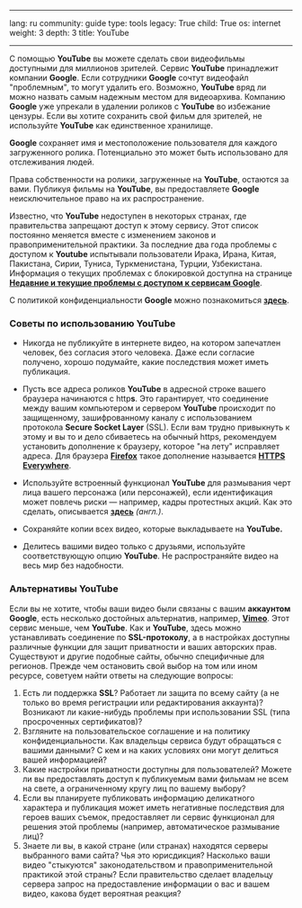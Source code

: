 

---

lang: ru
community: guide
type: tools
legacy: True
child: True
os: internet
weight: 3
depth: 3
title: YouTube

---

С помощью **YouTube** вы можете сделать свои видеофильмы доступными для миллионов зрителей. Сервис **YouTube** принадлежит компании **Google**. Если сотрудники **Google** сочтут видеофайл "проблемным", то могут удалить его. Возможно, **YouTube** вряд ли можно назвать самым надежным местом для видеоархива. Компанию **Google** уже упрекали в удалении роликов с **YouTube** во избежание цензуры. Если вы хотите сохранить свой фильм для зрителей, не используйте **YouTube** как единственное хранилище.

**Google** сохраняет имя и местоположение пользователя для каждого загруженного ролика. Потенциально это может быть использовано для отслеживания людей.

Права собственности на ролики, загруженные на **YouTube**, остаются за вами. Публикуя фильмы на **YouTube**, вы предоставляете **Google** неисключительное право на их распространение.

Известно, что **YouTube** недоступен в некоторых странах, где правительства запрещают доступ к этому сервису. Этот список постоянно меняется вместе с изменением законов и правоприменительной практики. За последние два года проблемы с доступом к **Youtube** испытывали пользователи Ирака, Ирана, Китая, Пакистана, Сирии, Туниса, Туркменистана, Турции, Узбекистана. Информация о текущих проблемах с блокировкой доступна на странице [**Недавние и текущие проблемы с доступом к сервисам Google**](https://www.google.com/transparencyreport/traffic/).

С политикой конфиденциальности **Google** можно познакомиться [**здесь**](https://www.google.com/policies/privacy/).

### Советы по использованию YouTube ###

- Никогда не публикуйте в интернете видео, на котором запечатлен человек, без согласия этого человека. Даже если согласие получено, хорошо подумайте, какие последствия может иметь публикация.

- Пусть все адреса роликов **YouTube** в адресной строке вашего браузера начинаются с http**s**. Это гарантирует, что соединение между вашим компьютером и сервером **YouTube** происходит по защищенному, зашифрованному каналу с использованием протокола **Secure Socket Layer** (SSL). Если вам трудно привыкнуть к этому и вы то и дело сбиваетесь на обычный https, рекомендуем установить дополнение к браузеру, которое "на лету" исправляет адреса. Для браузера [**Firefox**](/ru/firefox_main) такое дополнение называется [**HTTPS Everywhere**](/ru/firefox_others#5.5).

- Используйте встроенный функционал **YouTube** для размывания черт лица вашего персонажа (или персонажей), если идентификация может повлечь риски — например, кадры протестных акций. Как это сделать, описывается [**здесь**](http://support.google.com/youtube/bin/static.py?hl=en&guide=1388381&page=guide.cs&answer=2640535) *(англ.)*.

- Сохраняйте копии всех видео, которые выкладываете на **YouTube.**

- Делитесь вашими видео только с друзьями, используйте соответствующую опцию **YouTube**. Не распространяйте видео на весь мир без надобности.


### Альтернативы YouTube ### 

Если вы не хотите, чтобы ваши видео были связаны с вашим **аккаунтом Google**, есть несколько достойных альтернатив, например, [**Vimeo**](https://www.vimeo.com). Этот сервис меньше, чем **YouTube**. Как и **YouTube**, здесь можно устанавливать соединение по **SSL-протоколу**, а в настройках доступны различные функции для защит приватности и ваших авторских прав. Существуют и другие подобные сайты, обычно специфичные для регионов. Прежде чем остановить свой выбор на том или ином ресурсе, советуем найти ответы на следующие вопросы:

1. Есть ли поддержка **SSL**? Работает ли защита по всему сайту (а не только во время регистрации или редактирования аккаунта)? Возникают ли какие-нибудь проблемы при использовании SSL (типа просроченных сертификатов)?
2. Взгляните на пользовательское соглашение и на политику конфиденциальности. Как владельцы сервиса будут обращаться с вашими данными? С кем и на каких условиях они могут делиться вашей информацией?
3. Какие настройки приватности доступны для пользователей? Можете ли вы предоставлять доступ к публикуемым вами фильмам не всем на свете, а ограниченному кругу лиц по вашему выбору? 
4. Если вы планируете публиковать информацию деликатного характера и публикация может иметь негативные последствия для героев ваших съемок, предоставляет ли сервис функционал для решения этой проблемы (например, автоматическое размывание лиц)?
4. Знаете ли вы, в какой стране (или странах) находятся серверы выбранного вами сайта? Чья это юрисдикция? Насколько ваши видео "стыкуются" законодательством и правоприменительной практикой этой страны? Если правительство сделает владельцу сервера запрос на предоставление информации о вас и вашем видео, какова будет вероятная реакция?

